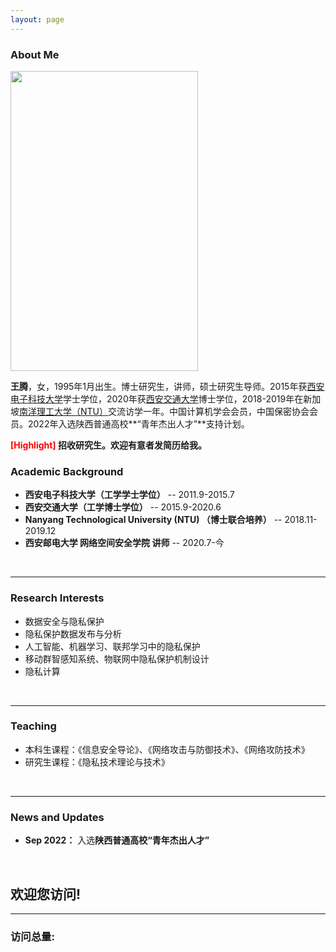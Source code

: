 ```yaml
---
layout: page
---
```


### About Me

<img src="https://xiyueyiwan.github.io/teng_life.jpg" class="floatpic" width="300" height="480">

**王腾**，女，1995年1月出生。博士研究生，讲师，硕士研究生导师。2015年获[西安电子科技大学](https://www.xidian.edu.cn/)学士学位，2020年获[西安交通大学](https://www.xjtu.edu.cn/)博士学位，2018-2019年在新加坡[南洋理工大学（NTU）](https://www.ntu.edu.sg/)交流访学一年。中国计算机学会会员，中国保密协会会员。2022年入选陕西普通高校**“青年杰出人才”**支持计划。

**<font color='red'>[Highlight]</font> 招收研究生。欢迎有意者发简历给我。**
<br>

### Academic Background
- **西安电子科技大学（工学学士学位）** -- 2011.9-2015.7
- **西安交通大学（工学博士学位）** -- 2015.9-2020.6
- **Nanyang Technological University (NTU) （博士联合培养）** -- 2018.11-2019.12
- **西安邮电大学 网络空间安全学院 讲师** -- 2020.7-今
<br>

---

### Research Interests
- 数据安全与隐私保护
- 隐私保护数据发布与分析
- 人工智能、机器学习、联邦学习中的隐私保护
- 移动群智感知系统、物联网中隐私保护机制设计
- 隐私计算
<br>

---

### Teaching
- 本科生课程：《信息安全导论》、《网络攻击与防御技术》、《网络攻防技术》
- 研究生课程：《隐私技术理论与技术》
<br>

---

### News and Updates
- **Sep 2022：** 入选**陕西普通高校“青年杰出人才”**
<br>

<div class="code info-unit">
    <h2 class="info-header"><i class="iconfont icon-favorite"></i> <span class="info-title" contenteditable="true">欢迎您访问!</span><span class="unit-remove"></span></h2>
    <hr>
    <h3><script async src="//busuanzi.ibruce.info/busuanzi/2.3/busuanzi.pure.mini.js"></script>
        <span id="busuanzi_container_site_pv">访问总量:<div class="divcss5" style="background-image: linear-gradient(90deg, rgb(105, 183, 235), rgb(179, 219, 211), rgb(244, 214, 219));"><span class="divcss5" id="busuanzi_value_site_pv"></span></div>
    

